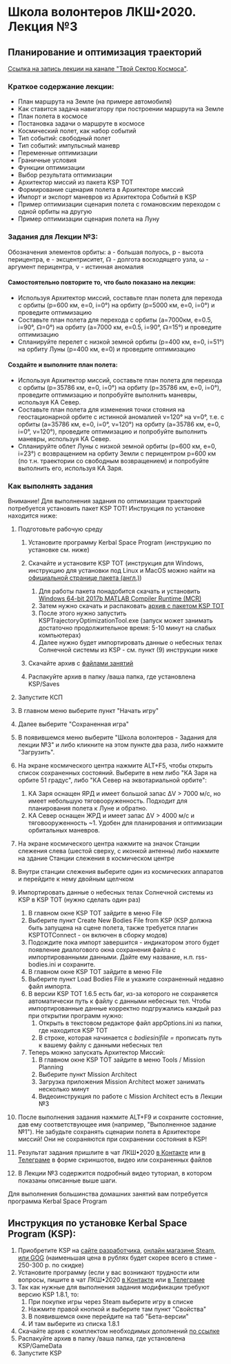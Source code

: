 # Школа волонтеров ЛКШ•2020. Лекция №3
## Планирование и оптимизация траекторий

[Ссылка на запись лекции на канале "Твой Сектор Космоса"](https://www.youtube.com/watch?v=U26xtm4HVF0).

### Краткое содержание лекции:
* План маршрута на Земле (на примере автомобиля)
* Как ставится задача навигатору при построении маршрута на Земле
* План полета в космосе
* Постановка задачи о маршруте в космосе
* Космический полет, как набор событий
* Тип событий: свободный полет
* Тип событий: импульсный маневр
* Переменные оптимизации
* Граничные условия
* Функции оптимизации
* Выбор результата оптимизации
* Архитектор миссий из пакета KSP TOT
* Формирование сценария полета в Архитекторе миссий
* Импорт и экспорт маневров из Архитектора Событий в KSP
* Пример оптимизации сценария полета с гомановским переходом с одной орбиты на другую
* Пример оптимизации сценария полета на Луну

### Задания для Лекции №3:

Обозначения элементов орбиты:
а - большая полуось,
р - высота перицентра,
e - эксцентриситет,
☊ - долгота восходящего узла,
ω - аргумент перицентра,
ν - истинная аномалия

#### Самостоятельно повторите то, что было показано на лекции:
* Используя Архитектор миссий, составьте план полета для перехода с орбиты (p=600 км, e=0, i=0°) на орбиту (p=5000 км, e=0, i=0°) и проведите оптимизацию
* Составьте план полета для перехода с орбиты (a=7000км, e=0.5, i=90°, ☊=0°) на орбиту (a=7000 км, e=0.5, i=90°, ☊=15°) и проведите оптимизацию
* Спланируйте перелет с низкой земной орбиты (p=400 км, e=0, i=51°) на oрбиту Луны (p=400 км, е=0) и проведите оптимизацию

#### Создайте и выполните план полета:
* Используя Архитектор миссий, составьте план полета для перехода с орбиты (p=35786 км, e=0, i=0°) на орбиту (p=35786 км, e=0, i=0°), проведите оптимизацию и попробуйте выполнить маневры, используя КА Север.
* Составьте план полета для изменения точки стояния на геостационарной орбите с истинной аномалией ν=120° на ν=0°, т.е. с орбиты (a=35786 км, e=0, i=0°, ν=120°) на орбиту (a=35786 км, e=0, i=0°, ν=120°), проведите оптимизацию и попробуйте выполнить маневры, используя КА Север.
* Спланируйте облет Луны с низкой земной орбиты (p=600 км, e=0, i=23°) с возвращением на орбиту Земли с перицентром p=600 км (по т.н. траектории со свободным возвращением) и попробуйте выполнить его, используя КА Заря.

### Как выполнять задания

Внимание! Для выполнения задания по оптимизации траекторий потребуется установить пакет KSP TOT!
Инструкция по установке находится ниже:

1. Подготовьте рабочую среду
   1. Установите программу Kerbal Space Program (инструкцию по установке см. ниже)
   2. Cкачайте и установите KSP TOT (инструкция для Windows, инструкцию для установки под Linux и MacOS можно найти на [официальной странице пакета (англ.)](https://forum.kerbalspaceprogram.com/index.php?/topic/33568-winmaclinux-ksp-trajectory-optimization-tool-v165-major-lvd-updates/))
        1. Для работы пакета понадобится скачать и установить [Windows 64-bit 2017b MATLAB Compiler Runtime (MCR)](http://ssd.mathworks.com/supportfiles/downloads/R2017b/deployment_files/R2017b/installers/win64/MCR_R2017b_win64_installer.exe)
        2. Затем нужно скачать и распаковать [архив с пакетом KSP TOT](https://drive.google.com/file/d/0B83Py_-98MhoSG16X09NOFN6SE0/view?usp=sharing)
        3. После этого нужно запустить KSPTrajectoryOptimizationTool.exe (запуск может занимать достаточно продолжительное время: 5-10 минут на слабых компьютерах)
        4. Далее нужно будет импортировать данные о небесных телах Солнечной системы из KSP - см. пункт (9) инструкции ниже 
   
   2. Cкачайте архив с [файлами занятий](https://github.com/1greywind/space-school-volunteer/raw/master/Лекция%20№3/Школа_волонтеров_Задания_для_лекции_№3.zip)
   3. Распакуйте архив в папку /ваша папка, где установлена KSP/Saves
2. Запустите КСП
3. В главном меню выберите пункт "Начать игру"
4. Далее выберите "Сохраненная игра"
5. В появившемся меню выберите "Школа волонтеров - Задания для лекции №3" и либо кликните на этом пункте два раза, либо нажмите "Загрузить".
6. На экране космического центра нажмите ALT+F5, чтобы открыть список сохраненных состояний. Выберите в нем либо
   "КА Заря на орбите 51 градус", либо "КА Север на эквотариальной орбите":
   1. КА Заря оснащен ЯРД и имеет большой запас ΔV > 7000 м/с, но имеет небольшую тяговооруженность. Подходит для планирования полета к Луне и обратно.
   2. КА Север оснащен ЖРД и имеет запас ΔV > 4000 м/с и тяговооруженность ~1. Удобен для планирования и оптимизации орбитальных маневров.
7. На экране космического центра нажмите на значок Станции слежения слева (шестой сверху, с иконкой антенны)
   либо нажмите на здание Станции слежения в космическом центре
8. Внутри станции слежения выберите один из космических аппаратов и перейдите к нему двойным щелчком
9. Импортировать данные о небесных телах Солнечной системы из KSP в KSP TOT (нужно сделать один раз) 
    1. В главном окне KSP TOT зайдите в меню File
    2. Выберите пункт Create New Bodies File from KSP (KSP должна быть запущена на сцене полета, также требуется плагин KSPTOTConnect - он включен в сборку модов)
    3. Подождите пока импорт завершится - индикатором этого будет появление диалогового окна сохранения файла с импортированными данными. Дайте ему название, н.п. rss-bodies.ini и сохраните.
    4. В главном окне KSP TOT зайдите в меню File
    5. Выберите пункт Load Bodies File и укажите сохраненный недавно файл импорта.
    6. В версии KSP TOT 1.6.5 есть баг, из-за которого не сохраняется автоматически путь к файлу с данными небесных тел. Чтобы импортированные данные корректно подгружались каждый раз при открытии программ нужно:
        1. Открыть в текстовом редакторе файл appOptions.ini из папки, где находится KSP TOT
        2. В строке, которая начинается с *bodiesinifile =* прописать путь к вашему файлу с данными небесных тел
    7. Теперь можно запускать Архитектор Миссий:
        1. В главном окне KSP TOT зайдите в меню Tools / Mission Planning
        2. Выберите пункт Mission Architect
        3. Загрузка приложения Mission Architect может занимать несколько минут
        4. Видеоинструкция по работе с Mission Architect есть в Лекции №3
    
10. После выполнения задания нажмите ALT+F9 и сохраните состояние, дав ему соответствующее имя (например, "Выполненное задание №1"). Не забудьте сохранять сценарии полета в Архитекторе миссий! Они не сохраняются при сохранении состояния в KSP!
11. Результат задания пришлите в чат ЛКШ•2020 [в Контакте](https://vk.me/join/AJQ1d_3CuBfywdM9wDb9kgNs)
    или [в Телеграме](https://t.me/space_school_chat) в форме скриншотов, видео или сохраненных файлов
12. В Лекции №3 содержится подробный видео туториал, в котором показаны описанные выше шаги.


Для выполнения большинства домашних занятий вам потребуется программа Kerbal Space Program

## Инструкция по установке Kerbal Space Program (KSP):
1. Приобретите KSP на
    [сайте разработчика](https://www.kerbalspaceprogram.com/store/),
    [онлайн магазине Steam](https://store.steampowered.com/app/220200/Kerbal_Space_Program/),
    [или GOG](https://www.gog.com/game/kerbal_space_program)
    (наименьшая цена в рублях будет скорее всего в стиме - 250-300 р. по скидке)
2. Установите программу (если у вас возникают трудности или вопросы,
   пишите в чат ЛКШ•2020 [в Контакте](https://vk.me/join/AJQ1d_3CuBfywdM9wDb9kgNs)
   или [в Телеграме](https://t.me/space_school_chat)
3. Так как нужные для выполнения задания модификации требуют версию KSP 1.8.1, то:
    1. При покупке игры через Steam выберите игру в списке
    2. Нажмите правой кнопкой и выберите там пункт "Свойства"
    3. В появившемся окне перейдите на таб "Бета-версии"
    4. И там выберите из списка 1.8.1 
4. Скачайте архив с комплектом необходимых дополнений [по ссылке](http://spaceprogram.ru/GameData-LKSH-2020-volunteer-modpack.zip)
5. Распакуйте архив в папку /ваша папка, где установлена KSP/GameData
6. Запустите KSP


